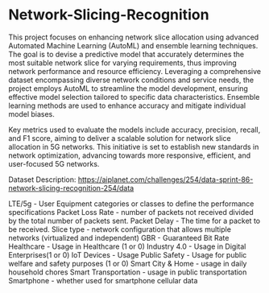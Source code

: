 # Network-Slicing-Recognition
This project focuses on enhancing network slice allocation using advanced Automated Machine Learning (AutoML) and ensemble learning techniques. The goal is to devise a predictive model that accurately determines the most suitable network slice for varying requirements, thus improving network performance and resource efficiency. Leveraging a comprehensive dataset encompassing diverse network conditions and service needs, the project employs AutoML to streamline the model development, ensuring effective model selection tailored to specific data characteristics. Ensemble learning methods are used to enhance accuracy and mitigate individual model biases.

Key metrics used to evaluate the models include accuracy, precision, recall, and F1 score, aiming to deliver a scalable solution for network slice allocation in 5G networks. This initiative is set to establish new standards in network optimization, advancing towards more responsive, efficient, and user-focused 5G networks.

Dataset Description: https://aiplanet.com/challenges/254/data-sprint-86-network-slicing-recognition-254/data

LTE/5g - User Equipment categories or classes to define the performance specifications
Packet Loss Rate - number of packets not received divided by the total number of packets sent.
Packet Delay - The time for a packet to be received.
Slice type - network configuration that allows multiple networks (virtualized and independent)
GBR - Guaranteed Bit Rate 
Healthcare - Usage in Healthcare (1 or 0)
Industry 4.0 - Usage in Digital Enterprises(1 or 0)
IoT Devices - Usage 
Public Safety - Usage for public welfare and safety purposes (1 or 0)
Smart City & Home - usage in daily household chores
Smart Transportation - usage in public transportation 
Smartphone - whether used for smartphone cellular data
